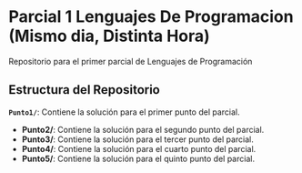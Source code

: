 # Parcial 1 Lenguajes De Programacion (Mismo dia, Distinta Hora)

Repositorio para el primer parcial de Lenguajes de Programación

## Estructura del Repositorio

**`Punto1/`**: Contiene la solución para el primer punto del parcial.
- **Punto2/**: Contiene la solución para el segundo punto del parcial.
- **Punto3/**: Contiene la solución para el tercer punto del parcial.
- **Punto4/**: Contiene la solución para el cuarto punto del parcial.
- **Punto5/**: Contiene la solución para el quinto punto del parcial.
